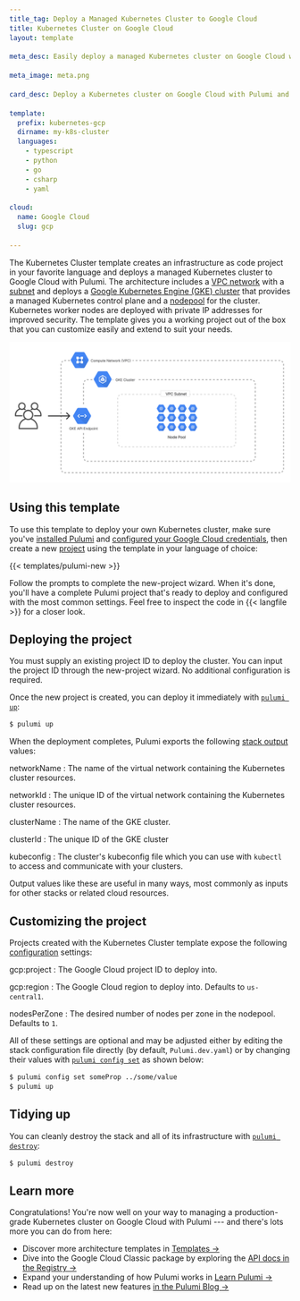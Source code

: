 ```yaml
---
title_tag: Deploy a Managed Kubernetes Cluster to Google Cloud
title: Kubernetes Cluster on Google Cloud
layout: template

meta_desc: Easily deploy a managed Kubernetes cluster on Google Cloud with Pulumi and Google Kubernetes Engine (GKE) using this template.

meta_image: meta.png

card_desc: Deploy a Kubernetes cluster on Google Cloud with Pulumi and Google Kubernetes Engine (GKE).

template:
  prefix: kubernetes-gcp
  dirname: my-k8s-cluster
  languages:
    - typescript
    - python
    - go
    - csharp
    - yaml

cloud:
  name: Google Cloud
  slug: gcp

---
```


The Kubernetes Cluster template creates an infrastructure as code project in your favorite language and deploys a managed Kubernetes cluster to Google Cloud with Pulumi. The architecture includes a [VPC network](/registry/packages/gcp/api-docs/compute/network) with a [subnet](/registry/packages/gcp/api-docs/compute/subnetwork) and deploys a [Google Kubernetes Engine (GKE) cluster](/registry/packages/gcp/api-docs/container/cluster) that provides a managed Kubernetes control plane and a [nodepool](/registry/packages/gcp/api-docs/container/nodepool) for the cluster. Kubernetes worker nodes are deployed with private IP addresses for improved security. The template gives you a working project out of the box that you can customize easily and extend to suit your needs.

![An architecture diagram of the Pulumi Google Cloud Kubernetestemplate](./architecture.png)

## Using this template

To use this template to deploy your own Kubernetes cluster, make sure you've [installed Pulumi](/docs/get-started/install) and [configured your Google Cloud credentials](/registry/packages/gcp/installation-configuration#credentials), then create a new [project](/docs/concepts/project) using the template in your language of choice:

{{< templates/pulumi-new >}}

Follow the prompts to complete the new-project wizard. When it's done, you'll have a complete Pulumi project that's ready to deploy and configured with the most common settings. Feel free to inspect the code in {{< langfile >}} for a closer look.

## Deploying the project

You must supply an existing project ID to deploy the cluster. You can input the project ID through the new-project wizard. No additional configuration is required.

Once the new project is created, you can deploy it immediately with [`pulumi up`](/docs/reference/cli/pulumi_up):

```bash
$ pulumi up
```

When the deployment completes, Pulumi exports the following [stack output](/docs/concepts/stack#outputs) values:

networkName
: The name of the virtual network containing the Kubernetes cluster resources.

networkId
: The unique ID of the virtual network containing the Kubernetes cluster resources.

clusterName
: The name of the GKE cluster.

clusterId
: The unique ID of the GKE cluster

kubeconfig
: The cluster's kubeconfig file which you can use with `kubectl` to access and communicate with your clusters.

Output values like these are useful in many ways, most commonly as inputs for other stacks or related cloud resources.

## Customizing the project

Projects created with the Kubernetes Cluster template expose the following [configuration](/docs/concepts/config) settings:

gcp:project
: The Google Cloud project ID to deploy into.

gcp:region
: The Google Cloud region to deploy into. Defaults to `us-central1`.

nodesPerZone
: The desired number of nodes per zone in the nodepool. Defaults to `1`.

All of these settings are optional and may be adjusted either by editing the stack configuration file directly (by default, `Pulumi.dev.yaml`) or by changing their values with [`pulumi config set`](/docs/reference/cli/pulumi_config_set) as shown below:

```bash
$ pulumi config set someProp ../some/value
$ pulumi up
```

## Tidying up

You can cleanly destroy the stack and all of its infrastructure with [`pulumi destroy`](/docs/reference/cli/pulumi_destroy):

```bash
$ pulumi destroy
```

## Learn more

Congratulations! You're now well on your way to managing a production-grade Kubernetes cluster on Google Cloud with Pulumi --- and there's lots more you can do from here:

* Discover more architecture templates in [Templates &rarr;](/templates)
* Dive into the Google Cloud Classic package by exploring the [API docs in the Registry &rarr;](/registry/packages/gcp)
* Expand your understanding of how Pulumi works in [Learn Pulumi &rarr;](/learn)
* Read up on the latest new features [in the Pulumi Blog &rarr;](/blog/tag/google-cloud)
